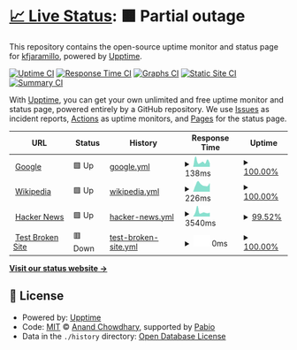 # [📈 Live Status](https://demo.upptime.js.org): <!--live status--> **🟧 Partial outage**

This repository contains the open-source uptime monitor and status page for [kfjaramillo](https://demo.upptime.js.org), powered by [Upptime](https://github.com/upptime/upptime).

[![Uptime CI](https://github.com/kfjaramillo/Monitor2/workflows/Uptime%20CI/badge.svg)](https://github.com/kfjaramillo/Monitor2/actions?query=workflow%3A%22Uptime+CI%22)
[![Response Time CI](https://github.com/kfjaramillo/Monitor2/workflows/Response%20Time%20CI/badge.svg)](https://github.com/kfjaramillo/Monitor2/actions?query=workflow%3A%22Response+Time+CI%22)
[![Graphs CI](https://github.com/kfjaramillo/Monitor2/workflows/Graphs%20CI/badge.svg)](https://github.com/kfjaramillo/Monitor2/actions?query=workflow%3A%22Graphs+CI%22)
[![Static Site CI](https://github.com/kfjaramillo/Monitor2/workflows/Static%20Site%20CI/badge.svg)](https://github.com/kfjaramillo/Monitor2/actions?query=workflow%3A%22Static+Site+CI%22)
[![Summary CI](https://github.com/kfjaramillo/Monitor2/workflows/Summary%20CI/badge.svg)](https://github.com/kfjaramillo/Monitor2/actions?query=workflow%3A%22Summary+CI%22)

With [Upptime](https://upptime.js.org), you can get your own unlimited and free uptime monitor and status page, powered entirely by a GitHub repository. We use [Issues](https://github.com/kfjaramillo/Monitor2/issues) as incident reports, [Actions](https://github.com/kfjaramillo/Monitor2/actions) as uptime monitors, and [Pages](https://demo.upptime.js.org) for the status page.

<!--start: status pages-->
<!-- This summary is generated by Upptime (https://github.com/upptime/upptime) -->
<!-- Do not edit this manually, your changes will be overwritten -->
<!-- prettier-ignore -->
| URL | Status | History | Response Time | Uptime |
| --- | ------ | ------- | ------------- | ------ |
| <img alt="" src="https://icons.duckduckgo.com/ip3/www.google.com.ico" height="13"> [Google](https://www.google.com) | 🟩 Up | [google.yml](https://github.com/kfjaramillo/Monitor2/commits/HEAD/history/google.yml) | <details><summary><img alt="Response time graph" src="./graphs/google/response-time-week.png" height="20"> 138ms</summary><br><a href="https://kfjaramillo.github.io/Monitor2/history/google"><img alt="Response time 120" src="https://img.shields.io/endpoint?url=https%3A%2F%2Fraw.githubusercontent.com%2Fkfjaramillo%2FMonitor2%2FHEAD%2Fapi%2Fgoogle%2Fresponse-time.json"></a><br><a href="https://kfjaramillo.github.io/Monitor2/history/google"><img alt="24-hour response time 90" src="https://img.shields.io/endpoint?url=https%3A%2F%2Fraw.githubusercontent.com%2Fkfjaramillo%2FMonitor2%2FHEAD%2Fapi%2Fgoogle%2Fresponse-time-day.json"></a><br><a href="https://kfjaramillo.github.io/Monitor2/history/google"><img alt="7-day response time 138" src="https://img.shields.io/endpoint?url=https%3A%2F%2Fraw.githubusercontent.com%2Fkfjaramillo%2FMonitor2%2FHEAD%2Fapi%2Fgoogle%2Fresponse-time-week.json"></a><br><a href="https://kfjaramillo.github.io/Monitor2/history/google"><img alt="30-day response time 120" src="https://img.shields.io/endpoint?url=https%3A%2F%2Fraw.githubusercontent.com%2Fkfjaramillo%2FMonitor2%2FHEAD%2Fapi%2Fgoogle%2Fresponse-time-month.json"></a><br><a href="https://kfjaramillo.github.io/Monitor2/history/google"><img alt="1-year response time 120" src="https://img.shields.io/endpoint?url=https%3A%2F%2Fraw.githubusercontent.com%2Fkfjaramillo%2FMonitor2%2FHEAD%2Fapi%2Fgoogle%2Fresponse-time-year.json"></a></details> | <details><summary><a href="https://kfjaramillo.github.io/Monitor2/history/google">100.00%</a></summary><a href="https://kfjaramillo.github.io/Monitor2/history/google"><img alt="All-time uptime 100.00%" src="https://img.shields.io/endpoint?url=https%3A%2F%2Fraw.githubusercontent.com%2Fkfjaramillo%2FMonitor2%2FHEAD%2Fapi%2Fgoogle%2Fuptime.json"></a><br><a href="https://kfjaramillo.github.io/Monitor2/history/google"><img alt="24-hour uptime 100.00%" src="https://img.shields.io/endpoint?url=https%3A%2F%2Fraw.githubusercontent.com%2Fkfjaramillo%2FMonitor2%2FHEAD%2Fapi%2Fgoogle%2Fuptime-day.json"></a><br><a href="https://kfjaramillo.github.io/Monitor2/history/google"><img alt="7-day uptime 100.00%" src="https://img.shields.io/endpoint?url=https%3A%2F%2Fraw.githubusercontent.com%2Fkfjaramillo%2FMonitor2%2FHEAD%2Fapi%2Fgoogle%2Fuptime-week.json"></a><br><a href="https://kfjaramillo.github.io/Monitor2/history/google"><img alt="30-day uptime 100.00%" src="https://img.shields.io/endpoint?url=https%3A%2F%2Fraw.githubusercontent.com%2Fkfjaramillo%2FMonitor2%2FHEAD%2Fapi%2Fgoogle%2Fuptime-month.json"></a><br><a href="https://kfjaramillo.github.io/Monitor2/history/google"><img alt="1-year uptime 100.00%" src="https://img.shields.io/endpoint?url=https%3A%2F%2Fraw.githubusercontent.com%2Fkfjaramillo%2FMonitor2%2FHEAD%2Fapi%2Fgoogle%2Fuptime-year.json"></a></details>
| <img alt="" src="https://icons.duckduckgo.com/ip3/en.wikipedia.org.ico" height="13"> [Wikipedia](https://en.wikipedia.org) | 🟩 Up | [wikipedia.yml](https://github.com/kfjaramillo/Monitor2/commits/HEAD/history/wikipedia.yml) | <details><summary><img alt="Response time graph" src="./graphs/wikipedia/response-time-week.png" height="20"> 226ms</summary><br><a href="https://kfjaramillo.github.io/Monitor2/history/wikipedia"><img alt="Response time 264" src="https://img.shields.io/endpoint?url=https%3A%2F%2Fraw.githubusercontent.com%2Fkfjaramillo%2FMonitor2%2FHEAD%2Fapi%2Fwikipedia%2Fresponse-time.json"></a><br><a href="https://kfjaramillo.github.io/Monitor2/history/wikipedia"><img alt="24-hour response time 268" src="https://img.shields.io/endpoint?url=https%3A%2F%2Fraw.githubusercontent.com%2Fkfjaramillo%2FMonitor2%2FHEAD%2Fapi%2Fwikipedia%2Fresponse-time-day.json"></a><br><a href="https://kfjaramillo.github.io/Monitor2/history/wikipedia"><img alt="7-day response time 226" src="https://img.shields.io/endpoint?url=https%3A%2F%2Fraw.githubusercontent.com%2Fkfjaramillo%2FMonitor2%2FHEAD%2Fapi%2Fwikipedia%2Fresponse-time-week.json"></a><br><a href="https://kfjaramillo.github.io/Monitor2/history/wikipedia"><img alt="30-day response time 264" src="https://img.shields.io/endpoint?url=https%3A%2F%2Fraw.githubusercontent.com%2Fkfjaramillo%2FMonitor2%2FHEAD%2Fapi%2Fwikipedia%2Fresponse-time-month.json"></a><br><a href="https://kfjaramillo.github.io/Monitor2/history/wikipedia"><img alt="1-year response time 264" src="https://img.shields.io/endpoint?url=https%3A%2F%2Fraw.githubusercontent.com%2Fkfjaramillo%2FMonitor2%2FHEAD%2Fapi%2Fwikipedia%2Fresponse-time-year.json"></a></details> | <details><summary><a href="https://kfjaramillo.github.io/Monitor2/history/wikipedia">100.00%</a></summary><a href="https://kfjaramillo.github.io/Monitor2/history/wikipedia"><img alt="All-time uptime 100.00%" src="https://img.shields.io/endpoint?url=https%3A%2F%2Fraw.githubusercontent.com%2Fkfjaramillo%2FMonitor2%2FHEAD%2Fapi%2Fwikipedia%2Fuptime.json"></a><br><a href="https://kfjaramillo.github.io/Monitor2/history/wikipedia"><img alt="24-hour uptime 100.00%" src="https://img.shields.io/endpoint?url=https%3A%2F%2Fraw.githubusercontent.com%2Fkfjaramillo%2FMonitor2%2FHEAD%2Fapi%2Fwikipedia%2Fuptime-day.json"></a><br><a href="https://kfjaramillo.github.io/Monitor2/history/wikipedia"><img alt="7-day uptime 100.00%" src="https://img.shields.io/endpoint?url=https%3A%2F%2Fraw.githubusercontent.com%2Fkfjaramillo%2FMonitor2%2FHEAD%2Fapi%2Fwikipedia%2Fuptime-week.json"></a><br><a href="https://kfjaramillo.github.io/Monitor2/history/wikipedia"><img alt="30-day uptime 100.00%" src="https://img.shields.io/endpoint?url=https%3A%2F%2Fraw.githubusercontent.com%2Fkfjaramillo%2FMonitor2%2FHEAD%2Fapi%2Fwikipedia%2Fuptime-month.json"></a><br><a href="https://kfjaramillo.github.io/Monitor2/history/wikipedia"><img alt="1-year uptime 100.00%" src="https://img.shields.io/endpoint?url=https%3A%2F%2Fraw.githubusercontent.com%2Fkfjaramillo%2FMonitor2%2FHEAD%2Fapi%2Fwikipedia%2Fuptime-year.json"></a></details>
| <img alt="" src="https://icons.duckduckgo.com/ip3/conexion.puce.edu.ec.ico" height="13"> [Hacker News](https://conexion.puce.edu.ec/) | 🟩 Up | [hacker-news.yml](https://github.com/kfjaramillo/Monitor2/commits/HEAD/history/hacker-news.yml) | <details><summary><img alt="Response time graph" src="./graphs/hacker-news/response-time-week.png" height="20"> 3540ms</summary><br><a href="https://kfjaramillo.github.io/Monitor2/history/hacker-news"><img alt="Response time 3166" src="https://img.shields.io/endpoint?url=https%3A%2F%2Fraw.githubusercontent.com%2Fkfjaramillo%2FMonitor2%2FHEAD%2Fapi%2Fhacker-news%2Fresponse-time.json"></a><br><a href="https://kfjaramillo.github.io/Monitor2/history/hacker-news"><img alt="24-hour response time 3029" src="https://img.shields.io/endpoint?url=https%3A%2F%2Fraw.githubusercontent.com%2Fkfjaramillo%2FMonitor2%2FHEAD%2Fapi%2Fhacker-news%2Fresponse-time-day.json"></a><br><a href="https://kfjaramillo.github.io/Monitor2/history/hacker-news"><img alt="7-day response time 3540" src="https://img.shields.io/endpoint?url=https%3A%2F%2Fraw.githubusercontent.com%2Fkfjaramillo%2FMonitor2%2FHEAD%2Fapi%2Fhacker-news%2Fresponse-time-week.json"></a><br><a href="https://kfjaramillo.github.io/Monitor2/history/hacker-news"><img alt="30-day response time 3166" src="https://img.shields.io/endpoint?url=https%3A%2F%2Fraw.githubusercontent.com%2Fkfjaramillo%2FMonitor2%2FHEAD%2Fapi%2Fhacker-news%2Fresponse-time-month.json"></a><br><a href="https://kfjaramillo.github.io/Monitor2/history/hacker-news"><img alt="1-year response time 3166" src="https://img.shields.io/endpoint?url=https%3A%2F%2Fraw.githubusercontent.com%2Fkfjaramillo%2FMonitor2%2FHEAD%2Fapi%2Fhacker-news%2Fresponse-time-year.json"></a></details> | <details><summary><a href="https://kfjaramillo.github.io/Monitor2/history/hacker-news">99.52%</a></summary><a href="https://kfjaramillo.github.io/Monitor2/history/hacker-news"><img alt="All-time uptime 100.00%" src="https://img.shields.io/endpoint?url=https%3A%2F%2Fraw.githubusercontent.com%2Fkfjaramillo%2FMonitor2%2FHEAD%2Fapi%2Fhacker-news%2Fuptime.json"></a><br><a href="https://kfjaramillo.github.io/Monitor2/history/hacker-news"><img alt="24-hour uptime 100.00%" src="https://img.shields.io/endpoint?url=https%3A%2F%2Fraw.githubusercontent.com%2Fkfjaramillo%2FMonitor2%2FHEAD%2Fapi%2Fhacker-news%2Fuptime-day.json"></a><br><a href="https://kfjaramillo.github.io/Monitor2/history/hacker-news"><img alt="7-day uptime 99.52%" src="https://img.shields.io/endpoint?url=https%3A%2F%2Fraw.githubusercontent.com%2Fkfjaramillo%2FMonitor2%2FHEAD%2Fapi%2Fhacker-news%2Fuptime-week.json"></a><br><a href="https://kfjaramillo.github.io/Monitor2/history/hacker-news"><img alt="30-day uptime 99.89%" src="https://img.shields.io/endpoint?url=https%3A%2F%2Fraw.githubusercontent.com%2Fkfjaramillo%2FMonitor2%2FHEAD%2Fapi%2Fhacker-news%2Fuptime-month.json"></a><br><a href="https://kfjaramillo.github.io/Monitor2/history/hacker-news"><img alt="1-year uptime 99.99%" src="https://img.shields.io/endpoint?url=https%3A%2F%2Fraw.githubusercontent.com%2Fkfjaramillo%2FMonitor2%2FHEAD%2Fapi%2Fhacker-news%2Fuptime-year.json"></a></details>
| <img alt="" src="https://icons.duckduckgo.com/ip3/pruebasitioroto.koj.ce.ico" height="13"> [Test Broken Site](https://pruebasitioroto.koj.ce) | 🟥 Down | [test-broken-site.yml](https://github.com/kfjaramillo/Monitor2/commits/HEAD/history/test-broken-site.yml) | <details><summary><img alt="Response time graph" src="./graphs/test-broken-site/response-time-week.png" height="20"> 0ms</summary><br><a href="https://kfjaramillo.github.io/Monitor2/history/test-broken-site"><img alt="Response time 0" src="https://img.shields.io/endpoint?url=https%3A%2F%2Fraw.githubusercontent.com%2Fkfjaramillo%2FMonitor2%2FHEAD%2Fapi%2Ftest-broken-site%2Fresponse-time.json"></a><br><a href="https://kfjaramillo.github.io/Monitor2/history/test-broken-site"><img alt="24-hour response time 0" src="https://img.shields.io/endpoint?url=https%3A%2F%2Fraw.githubusercontent.com%2Fkfjaramillo%2FMonitor2%2FHEAD%2Fapi%2Ftest-broken-site%2Fresponse-time-day.json"></a><br><a href="https://kfjaramillo.github.io/Monitor2/history/test-broken-site"><img alt="7-day response time 0" src="https://img.shields.io/endpoint?url=https%3A%2F%2Fraw.githubusercontent.com%2Fkfjaramillo%2FMonitor2%2FHEAD%2Fapi%2Ftest-broken-site%2Fresponse-time-week.json"></a><br><a href="https://kfjaramillo.github.io/Monitor2/history/test-broken-site"><img alt="30-day response time 0" src="https://img.shields.io/endpoint?url=https%3A%2F%2Fraw.githubusercontent.com%2Fkfjaramillo%2FMonitor2%2FHEAD%2Fapi%2Ftest-broken-site%2Fresponse-time-month.json"></a><br><a href="https://kfjaramillo.github.io/Monitor2/history/test-broken-site"><img alt="1-year response time 0" src="https://img.shields.io/endpoint?url=https%3A%2F%2Fraw.githubusercontent.com%2Fkfjaramillo%2FMonitor2%2FHEAD%2Fapi%2Ftest-broken-site%2Fresponse-time-year.json"></a></details> | <details><summary><a href="https://kfjaramillo.github.io/Monitor2/history/test-broken-site">100.00%</a></summary><a href="https://kfjaramillo.github.io/Monitor2/history/test-broken-site"><img alt="All-time uptime 100.00%" src="https://img.shields.io/endpoint?url=https%3A%2F%2Fraw.githubusercontent.com%2Fkfjaramillo%2FMonitor2%2FHEAD%2Fapi%2Ftest-broken-site%2Fuptime.json"></a><br><a href="https://kfjaramillo.github.io/Monitor2/history/test-broken-site"><img alt="24-hour uptime 100.00%" src="https://img.shields.io/endpoint?url=https%3A%2F%2Fraw.githubusercontent.com%2Fkfjaramillo%2FMonitor2%2FHEAD%2Fapi%2Ftest-broken-site%2Fuptime-day.json"></a><br><a href="https://kfjaramillo.github.io/Monitor2/history/test-broken-site"><img alt="7-day uptime 100.00%" src="https://img.shields.io/endpoint?url=https%3A%2F%2Fraw.githubusercontent.com%2Fkfjaramillo%2FMonitor2%2FHEAD%2Fapi%2Ftest-broken-site%2Fuptime-week.json"></a><br><a href="https://kfjaramillo.github.io/Monitor2/history/test-broken-site"><img alt="30-day uptime 100.00%" src="https://img.shields.io/endpoint?url=https%3A%2F%2Fraw.githubusercontent.com%2Fkfjaramillo%2FMonitor2%2FHEAD%2Fapi%2Ftest-broken-site%2Fuptime-month.json"></a><br><a href="https://kfjaramillo.github.io/Monitor2/history/test-broken-site"><img alt="1-year uptime 100.00%" src="https://img.shields.io/endpoint?url=https%3A%2F%2Fraw.githubusercontent.com%2Fkfjaramillo%2FMonitor2%2FHEAD%2Fapi%2Ftest-broken-site%2Fuptime-year.json"></a></details>

<!--end: status pages-->

[**Visit our status website →**](https://demo.upptime.js.org)

## 📄 License

- Powered by: [Upptime](https://github.com/upptime/upptime)
- Code: [MIT](./LICENSE) © [Anand Chowdhary](https://anandchowdhary.com), supported by [Pabio](https://pabio.com)
- Data in the `./history` directory: [Open Database License](https://opendatacommons.org/licenses/odbl/1-0/)
